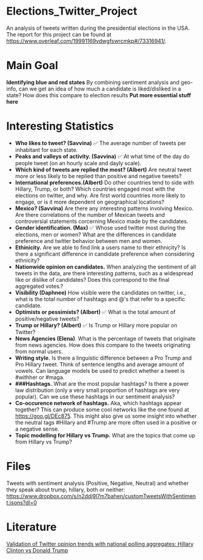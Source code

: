 # Elections_Twitter_Project
An analysis of tweets written during the presidential elections in the USA. The report for this project can be found at https://www.overleaf.com/19991169vdwgfswrcmkp#/73316941/.


# Main Goal
**Identifying blue and red states** By combining sentiment analysis and geo-info, can we get an idea of how much a candidate is liked/disliked in a state? How does this compare to election results 
**Put more essential stuff here** 

# Interesting Statistics 
- **Who likes to tweet? (Savvina)** ✅ The average number of tweets per inhabitant for each state.
- **Peaks and valleys of activity. (Savvina)** ✅ At what time of the day do people tweet (on an hourly scale and dayly scale). 
- **Which kind of tweets are replied the most? (Albert)** Are neutral tweet more or less likely to be replied than positive and negative tweets?
- **International preferences.(Albert)** Do other countries tend to side with Hillary, Trump, or both? Which countries engaged most with the elections on twitter, and why. Are first world countries more likely to engage, or is it more dependent on geographical locations?
- **Mexico? (Savvina)** Are there any interesting patterns involving Mexico. Are there correlations of the number of Mexican tweets and controversial statements corcerning Mexico made by the candidates. 
- **Gender identification. (Max)** ✅ Whose used twitter most during the elections, men or women? What are the differences in candidate preference and twitter behavior between men and women. 
- **Ethinicity.** Are we able to find link a users name to their ethnicity? Is there a significant difference in candidate preference when considering ethnicity? 
- **Nationwide opinion on candidates.** When analyzing the sentiment of all tweets in the data, are there interesting patterns, such as a widespread like or dislike of candidates? Does this correspond to the final aggregated votes.?
- **Visibility (Daphnee)** How visible were the candidates on twitter, i.e., what is the total number of hashtags and @'s that refer to a specific candidate. 
- **Optimists or pessimists? (Albert)** ✅  What is the total amount of positive/negative tweets?
- **Trump or Hillary? (Albert)** ✅  Is Trump or Hillary more popular on Twitter?
- **News Agencies (Elena)**. What is the percentage of tweets that originate from news agencies. How does this compare to the tweets originating from normal users. 
- **Writing style.** Is there a linguistic difference between a Pro Trump and Pro Hillary tweet. Think of sentence lengths and average amount of vowels. Can language models be used to predict whether a tweet is #withher or #maga.
- **###Hashtags.** What are the most popular hashtags? Is there a power law distribution (only a very small proportion of hashtags are very popular). Can we use these hashtags in our sentiment analysis?
- **Co-occurence network of hashtags.** Aka, which hashtags appear together? This can produce some cool networks like the one found at https://goo.gl/DEc875. This might also give us some insight into whether the neutral tags #Hillary and #Trump are more often used in a positive or a negative sense. 
- **Topic modelling for Hillary vs Trump.** What are the topics that come up from Hillary vs Trump?


# Files
Tweets with sentiment analysis (Positive, Negative, Neutral) and whether they speak about trump, hillary, both or neither: https://www.dropbox.com/s/n2ddj9l7m7bahen/customTweetsWithSentiment.jsons?dl=0



# Literature
[Validation of Twitter opinion trends with national polling aggregates: Hillary Clinton vs Donald Trump](https://goo.gl/FJD73s)
